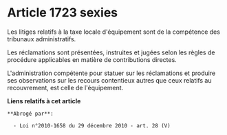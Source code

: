 # Article 1723 sexies

Les litiges relatifs à la taxe locale d'équipement sont de la compétence des tribunaux administratifs.

Les réclamations sont présentées, instruites et jugées selon les règles de procédure applicables en matière de contributions
directes.

L'administration compétente pour statuer sur les réclamations et produire ses observations sur les recours contentieux autres
que ceux relatifs au recouvrement, est celle de l'équipement.

**Liens relatifs à cet article**

	**Abrogé par**:

	  - Loi n°2010-1658 du 29 décembre 2010 - art. 28 (V)
